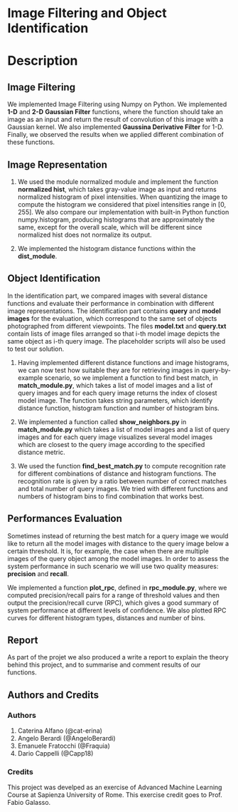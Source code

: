 # Image Filtering and Object Identification

# Description 

## Image Filtering 

We implemented Image Filtering using Numpy on Python. We implemented **1-D** and **2-D** **Gaussian Filter** functions, where the function should take an image as an input and return the result of convolution of this image with a Gaussian kernel.
We also implemented **Gaussina Derivative Filter** for 1-D. Finally, we observed the results when we applied different combination of these functions. 

## Image Representation 

1. We used the module normalized module and implement the function **normalized hist**, which takes gray-value image as input and returns normalized histogram of pixel intensities. When quantizing the image to compute the histogram we considered that pixel intensities range in [0, 255].
We also compare our implementation with built-in Python function numpy.histogram, producing histograms that are approximately the same, except for the overall scale, which will be different since normalized hist does not normalize its output.

2. We implemented the histogram distance functions within the **dist_module**. 

## Object Identification

In the identification part, we compared images with several distance functions and evaluate their performance in combination with different image representations. The identification part contains **query** and **model images** for the evaluation, which correspond to the same set of objects photographed from different viewpoints. The files **model.txt** and **query.txt** contain lists of image files arranged so that i-th model image depicts the same object as i-th query image. The placeholder scripts will also be used to test our solution.


1. Having implemented different distance functions and image histograms, we can now test how suitable they are for retrieving images in query-by-example scenario, so we implement a function to find best match, in **match_module.py**, which takes a list of model images and a list of query images and for each query image returns the index of closest model image. The function takes string parameters, which identify distance function, histogram function and number of histogram bins. 

2. We implemented a function called **show_neighbors.py** in **match_module.py**  which takes a list of model images and a list of query images and for each query image visualizes several model images which are closest to the query image according to the specified distance metric. 

3. We used the function **find_best_match.py** to compute recognition rate for different combinations of distance and histogram functions. The recognition rate is given by a ratio between number of correct matches and total number of query images. We tried with different functions and numbers of histogram bins to find combination that works best. 

## Performances Evaluation

Sometimes instead of returning the best match for a query image we would like to return all the model images with distance to the query image below a certain threshold. It is, for example, the case when there are multiple images of the query object among the model images. In order to assess the system performance in such scenario we will use two quality measures: **precision** and **recall**. 

We implemented a function **plot_rpc**, defined in **rpc_module.py**, where we computed precision/recall pairs for a range of threshold values and then output the precision/recall curve (RPC), which gives a good summary of system performance at different levels of confidence.  We also plotted RPC curves for different histogram types, distances and number of bins. 

## Report
As part of the projet we also produced a write a report to explain the theory behind this project, and to summarise and comment results of our functions. 

## Authors and Credits 

### Authors 
1. Caterina Alfano (@cat-erina)
2. Angelo Berardi (@AngeloBerardi) 
3. Emanuele Fratocchi (@Fraquia)
4. Dario Cappelli (@Capp18)

### Credits 
This project was develped as an exercise of Advanced Machine Learning Course at Sapienza University of Rome. This exercise credit goes to Prof. Fabio Galasso.

